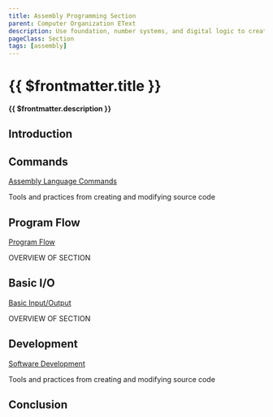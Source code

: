```yaml
---
title: Assembly Programming Section
parent: Computer Organization EText
description: Use foundation, number systems, and digital logic to create and run low-level assembly programs
pageClass: Section
tags: [assembly]
---
```


# {{ $frontmatter.title }}
**{{ $frontmatter.description }}**

## Introduction
## Commands
[Assembly Language Commands](./Commands)

Tools and practices from creating and modifying source code

## Program Flow
[Program Flow](./ProgramFlow)

OVERVIEW OF SECTION

## Basic I/O
[Basic Input/Output](./BasicIO)

OVERVIEW OF SECTION

## Development
[Software Development](./Development)

Tools and practices from creating and modifying source code

## Conclusion
